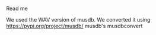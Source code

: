 Read me


We used the WAV version of musdb. We converted it using https://pypi.org/project/musdb/ musdb's musdbconvert